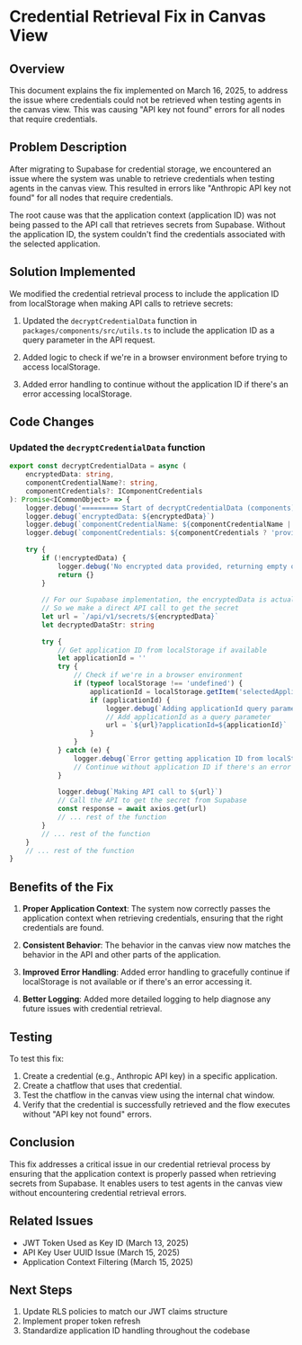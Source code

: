 # Credential Retrieval Fix in Canvas View

## Overview

This document explains the fix implemented on March 16, 2025, to address the issue where credentials could not be retrieved when testing agents in the canvas view. This was causing "API key not found" errors for all nodes that require credentials.

## Problem Description

After migrating to Supabase for credential storage, we encountered an issue where the system was unable to retrieve credentials when testing agents in the canvas view. This resulted in errors like "Anthropic API key not found" for all nodes that require credentials.

The root cause was that the application context (application ID) was not being passed to the API call that retrieves secrets from Supabase. Without the application ID, the system couldn't find the credentials associated with the selected application.

## Solution Implemented

We modified the credential retrieval process to include the application ID from localStorage when making API calls to retrieve secrets:

1. Updated the `decryptCredentialData` function in `packages/components/src/utils.ts` to include the application ID as a query parameter in the API request.

2. Added logic to check if we're in a browser environment before trying to access localStorage.

3. Added error handling to continue without the application ID if there's an error accessing localStorage.

## Code Changes

### Updated the `decryptCredentialData` function

```typescript
export const decryptCredentialData = async (
    encryptedData: string,
    componentCredentialName?: string,
    componentCredentials?: IComponentCredentials
): Promise<ICommonObject> => {
    logger.debug('========= Start of decryptCredentialData (components) =========')
    logger.debug(`encryptedData: ${encryptedData}`)
    logger.debug(`componentCredentialName: ${componentCredentialName || 'none'}`)
    logger.debug(`componentCredentials: ${componentCredentials ? 'provided' : 'none'}`)
    
    try {
        if (!encryptedData) {
            logger.debug('No encrypted data provided, returning empty object')
            return {}
        }
        
        // For our Supabase implementation, the encryptedData is actually the secret ID
        // So we make a direct API call to get the secret
        let url = `/api/v1/secrets/${encryptedData}`
        let decryptedDataStr: string
        
        try {
            // Get application ID from localStorage if available
            let applicationId = ''
            try {
                // Check if we're in a browser environment
                if (typeof localStorage !== 'undefined') {
                    applicationId = localStorage.getItem('selectedApplicationId') || ''
                    if (applicationId) {
                        logger.debug(`Adding applicationId query parameter: ${applicationId}`)
                        // Add applicationId as a query parameter
                        url = `${url}?applicationId=${applicationId}`
                    }
                }
            } catch (e) {
                logger.debug(`Error getting application ID from localStorage: ${e}`)
                // Continue without application ID if there's an error
            }
            
            logger.debug(`Making API call to ${url}`)
            // Call the API to get the secret from Supabase
            const response = await axios.get(url)
            // ... rest of the function
        }
        // ... rest of the function
    }
    // ... rest of the function
}
```

## Benefits of the Fix

1. **Proper Application Context**: The system now correctly passes the application context when retrieving credentials, ensuring that the right credentials are found.

2. **Consistent Behavior**: The behavior in the canvas view now matches the behavior in the API and other parts of the application.

3. **Improved Error Handling**: Added error handling to gracefully continue if localStorage is not available or if there's an error accessing it.

4. **Better Logging**: Added more detailed logging to help diagnose any future issues with credential retrieval.

## Testing

To test this fix:

1. Create a credential (e.g., Anthropic API key) in a specific application.
2. Create a chatflow that uses that credential.
3. Test the chatflow in the canvas view using the internal chat window.
4. Verify that the credential is successfully retrieved and the flow executes without "API key not found" errors.

## Conclusion

This fix addresses a critical issue in our credential retrieval process by ensuring that the application context is properly passed when retrieving secrets from Supabase. It enables users to test agents in the canvas view without encountering credential retrieval errors.

## Related Issues

- JWT Token Used as Key ID (March 13, 2025)
- API Key User UUID Issue (March 15, 2025)
- Application Context Filtering (March 15, 2025)

## Next Steps

1. Update RLS policies to match our JWT claims structure
2. Implement proper token refresh
3. Standardize application ID handling throughout the codebase 